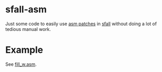 # sfall-asm
Just some code to easily use [asm patches](https://github.com/rotators/Fo1in2/blob/master/Fallout2/Fallout1in2/Mapper/source/scripts/headers/voodoo.h) in [sfall](https://github.com/rotators/sfall) without doing a lot of tedious manual work.

# Example
See [fill_w.asm](https://github.com/ghost2238/sfall-asm/blob/master/patches/fill_w.asm).
